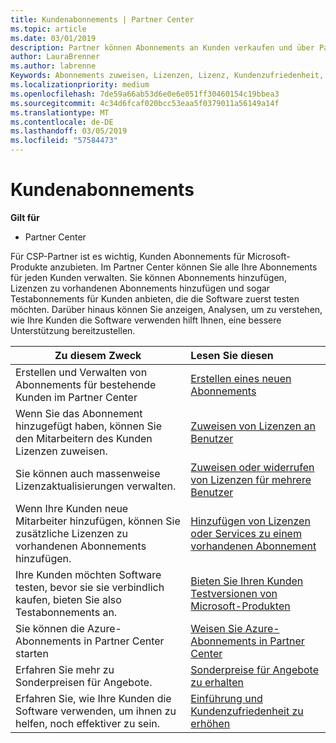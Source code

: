 ```yaml
---
title: Kundenabonnements | Partner Center
ms.topic: article
ms.date: 03/01/2019
description: Partner können Abonnements an Kunden verkaufen und über Partner Center verwalten.
author: LauraBrenner
ms.author: labrenne
Keywords: Abonnements zuweisen, Lizenzen, Lizenz, Kundenzufriedenheit, Azure-Abonnements
ms.localizationpriority: medium
ms.openlocfilehash: 7de59a66ab53d6e0e6e051ff30460154c19bbea3
ms.sourcegitcommit: 4c34d6fcaf020bcc53eaa5f0379011a56149a14f
ms.translationtype: MT
ms.contentlocale: de-DE
ms.lasthandoff: 03/05/2019
ms.locfileid: "57584473"
---
```

# <a name="customer-subscriptions"></a>Kundenabonnements

**Gilt für**

-  Partner Center

Für CSP-Partner ist es wichtig, Kunden Abonnements für Microsoft-Produkte anzubieten. Im Partner Center können Sie alle Ihre Abonnements für jeden Kunden verwalten. Sie können Abonnements hinzufügen, Lizenzen zu vorhandenen Abonnements hinzufügen und sogar Testabonnements für Kunden anbieten, die die Software zuerst testen möchten. Darüber hinaus können Sie anzeigen, Analysen, um zu verstehen, wie Ihre Kunden die Software verwenden hilft Ihnen, eine bessere Unterstützung bereitzustellen.

|**Zu diesem Zweck**   |**Lesen Sie diesen**   |
|----------------------|:----------------------|
|Erstellen und Verwalten von Abonnements für bestehende Kunden im Partner Center|[Erstellen eines neuen Abonnements](create-a-new-subscription.md)|
|Wenn Sie das Abonnement hinzugefügt haben, können Sie den Mitarbeitern des Kunden Lizenzen zuweisen.  |[Zuweisen von Lizenzen an Benutzer](assign-licenses-to-users.md)|
|Sie können auch massenweise Lizenzaktualisierungen verwalten.   |[Zuweisen oder widerrufen von Lizenzen für mehrere Benutzer](bulk-license-provisioning-for-multiple-users.md)|
|Wenn Ihre Kunden neue Mitarbeiter hinzufügen, können Sie zusätzliche Lizenzen zu vorhandenen Abonnements hinzufügen.   |[Hinzufügen von Lizenzen oder Services zu einem vorhandenen Abonnement](add-licenses-or-services-to-an-existing-subscription.md)|
|Ihre Kunden möchten Software testen, bevor sie sie verbindlich kaufen, bieten Sie also Testabonnements an.    |[Bieten Sie Ihren Kunden Testversionen von Microsoft-Produkten](offer-your-customers-trials-of-microsoft-products.md)|
|Sie können die Azure-Abonnements in Partner Center starten   |[Weisen Sie Azure-Abonnements in Partner Center](assign-azure-subscriptions.md)|
|Erfahren Sie mehr zu Sonderpreisen für Angebote.   |[Sonderpreise für Angebote zu erhalten](get-special-pricing-for-offers.md)|
|Erfahren Sie, wie Ihre Kunden die Software verwenden, um ihnen zu helfen, noch effektiver zu sein.   | [Einführung und Kundenzufriedenheit zu erhöhen](increasing-adoption-and-satisfaction.md)   | 

































 

 



